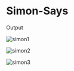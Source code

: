 ﻿# Simon-Says
 Output
 
![simon1](https://github.com/abhibth977/Simon-Says/assets/136961510/174cf031-c0ed-459c-bd6e-330624185404)

![simon2](https://github.com/abhibth977/Simon-Says/assets/136961510/3f06971a-4953-4c2f-8b71-16fa5c93975a)

![simon3](https://github.com/abhibth977/Simon-Says/assets/136961510/31721bac-1e30-4e56-be48-070edea271c5)
